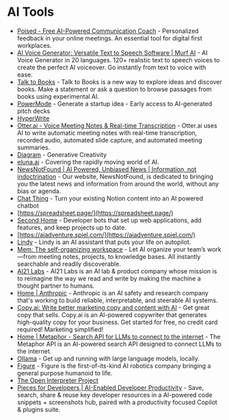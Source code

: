 # AI Tools

- [Poised - Free AI-Powered Communication Coach](https://www.poised.com/) - Personalized feedback in your online meetings. An essential tool for digital first workplaces.
- [AI Voice Generator: Versatile Text to Speech Software | Murf AI](https://murf.ai/) - AI Voice Generator in 20 languages. 120+ realistic text to speech voices to create the perfect AI voiceover. Go instantly from text to voice with ease.
- [Talk to Books](https://books.google.com/talktobooks/) - Talk to Books is a new way to explore ideas and discover books. Make a statement or ask a question to browse passages from books using experimental AI.
- [PowerMode](https://powermodeai.com/) - Generate a startup idea - Early access to AI-generated pitch decks
- [HyperWrite](https://hyperwriteai.com/)
- [Otter.ai - Voice Meeting Notes & Real-time Transcription](https://otter.ai/) - Otter.ai uses AI to write automatic meeting notes with real-time transcription, recorded audio, automated slide capture, and automated meeting summaries.
- [Diagram](https://diagram.com/) - Generative Creativity
- [eluna.ai](https://www.eluna.ai/) - Covering the rapidly moving world of AI.
- [NewsNotFound | AI Powered, Unbiased News | Information, not indoctrination](https://newsnotfound.com/) - Our website, NewsNotFound, is dedicated to bringing you the latest news and information from around the world, without any bias or agenda.
- [Chat Thing](https://chatthing.ai/) - Turn your existing Notion content into an AI powered chatbot
- [https://spreadsheet.page/](https://spreadsheet.page/)
- [Second Home](https://www.second.dev/) - Developer bots that set up web applications, add features, and keep projects up to date.
- [https://aiadventure.spiel.com/](https://aiadventure.spiel.com/)
- [Lindy](https://www.lindy.ai/) - Lindy is an AI assistant that puts your life on autopilot.
- [Mem: The self-organizing workspace](https://get.mem.ai/) - Let AI organize your team’s work—from meeting notes, projects, to knowledge bases. All instantly searchable and readily discoverable.
- [AI21 Labs](https://www.ai21.com/) - AI21 Labs is an AI lab & product company whose mission is to reimagine the way we read and write by making the machine a thought partner to humans.
- [Home | Anthropic](https://www.anthropic.com/) - Anthropic is an AI safety and research company that's working to build reliable, interpretable, and steerable AI systems.
- [Copy.ai: Write better marketing copy and content with AI](https://www.copy.ai/) - Get great copy that sells. Copy.ai is an AI-powered copywriter that generates high-quality copy for your business. Get started for free, no credit card required! Marketing simplified!
- [Home | Metaphor - Search API for LLMs to connect to the internet](https://metaphor.systems/) - The Metaphor API is an AI-powered search API designed to connect LLMs to the internet.
- [Ollama](https://ollama.com/) - Get up and running with large language models, locally.
- [Figure](https://www.figure.ai/) - Figure is the first-of-its-kind AI robotics company bringing a general purpose humanoid to life.
- [The Open Interpreter Project](https://www.openinterpreter.com/)
- [Pieces for Developers | AI-Enabled Developer Productivity](https://pieces.app/) - Save, search, share & reuse key developer resources in a AI-powered code snippets + screenshots hub, paired with a productivity focused Copilot & plugins suite.